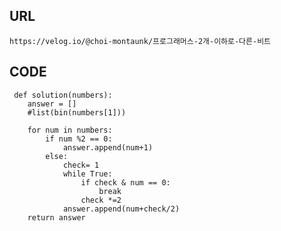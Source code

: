 
## URL
    https://velog.io/@choi-montaunk/프로그래머스-2개-이하로-다른-비트
    
## CODE
 
     def solution(numbers):
        answer = []
        #list(bin(numbers[1]))

        for num in numbers:
            if num %2 == 0:
                answer.append(num+1)
            else:
                check= 1
                while True:
                    if check & num == 0:
                        break
                    check *=2
                answer.append(num+check/2)
        return answer



